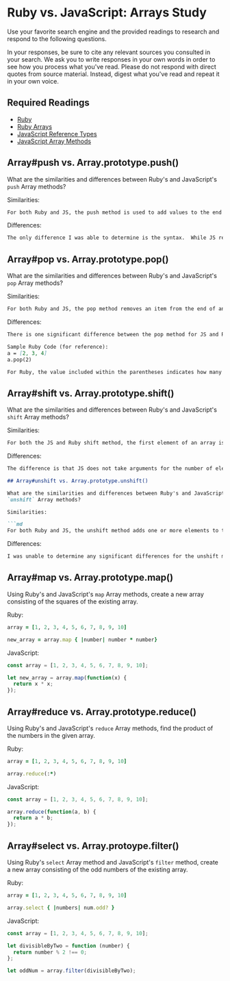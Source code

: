 # Ruby vs. JavaScript: Arrays Study

Use your favorite search engine and the provided readings to research and
respond to the following questions.

In your responses, be sure to cite any relevant sources you consulted in your
search. We ask you to write responses in your own words in order to see how you
process what you've read. Please do not respond with direct quotes from source
material. Instead, digest what you've read and repeat it in your own voice.

## Required Readings

-   [Ruby](https://github.com/ga-wdi-boston/ruby)
-   [Ruby Arrays](https://github.com/ga-wdi-boston/ruby-arrays)
-   [JavaScript Reference Types](https://github.com/ga-wdi-boston/js-reference-types)
-   [JavaScript Array Methods](https://github.com/ga-wdi-boston/js-array-methods)

## Array#push vs. Array.prototype.push()

What are the similarities and differences between Ruby's and JavaScript's `push`
Array methods?

Similarities:

```md
For both Ruby and JS, the push method is used to add values to the end of an existing array.  In addition, they both modify an existing array rather than create a new one.
```

Differences:

```md
The only difference I was able to determine is the syntax.  While JS requires a variable be declared (with let) before being applied (and ending with a semicolon), they code is virtually the same.
```

## Array#pop vs. Array.prototype.pop()

What are the similarities and differences between Ruby's and JavaScript's `pop`
Array methods?

Similarities:

```md
For both Ruby and JS, the pop method removes an item from the end of an existing array.
```

Differences:

```md
There is one significant difference between the pop method for JS and Ruby

Sample Ruby Code (for reference):
a = [2, 3, 4]
a.pop(2)

For Ruby, the value included within the parentheses indicates how many items to remove.  The example above would return the array [3, 4].  In JS, however, applying the pop method removes a single element of an array and does not work the same way.  For the example above, the JS method a.pop() would only remove the very last item (i.e. it does not take arguments).
```

## Array#shift vs. Array.prototype.shift()

What are the similarities and differences between Ruby's and JavaScript's
`shift` Array methods?

Similarities:

```md
For both the JS and Ruby shift method, the first element of an array is removed and returned.
```

Differences:

```md
The difference is that JS does not take arguments for the number of elements that is to be removed from the start of an array.  Ruby, on the other hand, allows you to specify the number of elements to be removed from the beginning of the array.

## Array#unshift vs. Array.prototype.unshift()

What are the similarities and differences between Ruby's and JavaScript's
`unshift` Array methods?

Similarities:

```md
For both Ruby and JS, the unshift method adds one or more elements to the beginning of an array.
```

Differences:

```md
I was unable to determine any significant differences for the unshift method with JS and Ruby (aside from syntax).
```

## Array#map vs. Array.prototype.map()

Using Ruby's and JavaScript's `map` Array methods, create a new array consisting
of the squares of the existing array.

Ruby:

```ruby
array = [1, 2, 3, 4, 5, 6, 7, 8, 9, 10]

new_array = array.map { |number| number * number}
```

JavaScript:

```javascript
const array = [1, 2, 3, 4, 5, 6, 7, 8, 9, 10];

let new_array = array.map(function(x) {
  return x * x;
});
```

## Array#reduce vs. Array.prototype.reduce()

Using Ruby's and JavaScript's `reduce` Array methods, find the product of the
numbers in the given array.

Ruby:

```ruby
array = [1, 2, 3, 4, 5, 6, 7, 8, 9, 10]

array.reduce(:*)
```

JavaScript:

```javascript
const array = [1, 2, 3, 4, 5, 6, 7, 8, 9, 10];

array.reduce(function(a, b) {
  return a * b;
});
```

## Array#select vs. Array.protoype.filter()

Using Ruby's `select` Array method and JavaScript's `filter` method, create a
new array consisting of the odd numbers of the existing array.

Ruby:

```ruby
array = [1, 2, 3, 4, 5, 6, 7, 8, 9, 10]

array.select { |numbers| num.odd? }
```

JavaScript:

```javascript
const array = [1, 2, 3, 4, 5, 6, 7, 8, 9, 10];

let divisibleByTwo = function (number) {
  return number % 2 !== 0;
};

let oddNum = array.filter(divisibleByTwo);
```
